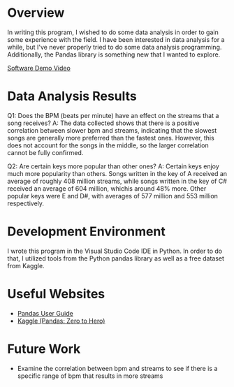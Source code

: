 # Overview

In writing this program, I wished to do some data analysis in order to gain some experience with the field. I have been interested in data analysis for a while, but I've never properly tried to do some data analysis programming. Additionally, the Pandas library is something new that I wanted to explore. 


[Software Demo Video](https://youtu.be/ob5iq_i-cq0)

# Data Analysis Results

Q1: Does the BPM (beats per minute) have an effect on the streams that a song receives?
A: The data collected shows that there is a positive correlation between slower bpm and streams, indicating that the slowest songs are generally more preferred than the fastest ones. However, this does not account for the songs in the middle, so the larger correlation cannot be fully confirmed. 

Q2: Are certain keys more popular than other ones? 
A: Certain keys enjoy much more popularity than others. Songs written in the key of A received an average of roughly 408 million streams, while songs written in the key of C# received an average of 604 million, whichis around 48% more. Other popular keys were E and D#, with averages of 577 million and 553 million respectively. 

# Development Environment

I wrote this program in the Visual Studio Code IDE in Python. In order to do that, I utilized tools from the Python pandas library as well as a free dataset from Kaggle.

# Useful Websites

* [Pandas User Guide](https://pandas.pydata.org/docs/user_guide/dsintro.html#dataframe)
* [Kaggle (Pandas: Zero to Hero)](https://www.kaggle.com/code/kuchhbhi/pandas-zero-to-hero)

# Future Work

* Examine the correlation between bpm and streams to see if there is a specific range of bpm that results in more streams